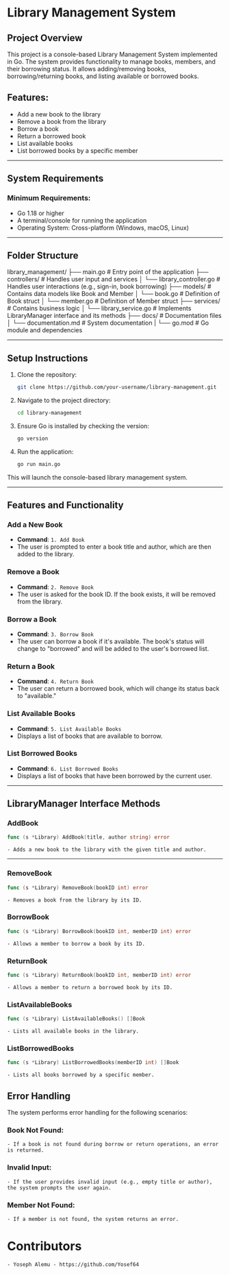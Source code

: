 # Library Management System

## Project Overview

This project is a console-based Library Management System implemented in Go. The system provides functionality to manage books, members, and their borrowing status. It allows adding/removing books, borrowing/returning books, and listing available or borrowed books.

## Features:

- Add a new book to the library
- Remove a book from the library
- Borrow a book
- Return a borrowed book
- List available books
- List borrowed books by a specific member

---

## System Requirements

### Minimum Requirements:

- Go 1.18 or higher
- A terminal/console for running the application
- Operating System: Cross-platform (Windows, macOS, Linux)

---

## Folder Structure

library_management/
├── main.go # Entry point of the application
├── controllers/ # Handles user input and services
│ └── library_controller.go # Handles user interactions (e.g., sign-in, book borrowing)
├── models/ # Contains data models like Book and Member
│ └── book.go # Definition of Book struct
│ └── member.go # Definition of Member struct
├── services/ # Contains business logic
│ └── library_service.go # Implements LibraryManager interface and its methods
├── docs/ # Documentation files
│ └── documentation.md # System documentation
| └── go.mod # Go module and dependencies

---

## Setup Instructions

1. Clone the repository:

   ```sh
   git clone https://github.com/your-username/library-management.git
   ```

2. Navigate to the project directory:

   ```sh
   cd library-management
   ```

3. Ensure Go is installed by checking the version:

   ```sh
   go version
   ```

4. Run the application:
   ```sh
   go run main.go
   ```

This will launch the console-based library management system.

---

## Features and Functionality

### Add a New Book

- **Command**: `1. Add Book`
- The user is prompted to enter a book title and author, which are then added to the library.

### Remove a Book

- **Command**: `2. Remove Book`
- The user is asked for the book ID. If the book exists, it will be removed from the library.

### Borrow a Book

- **Command**: `3. Borrow Book`
- The user can borrow a book if it's available. The book's status will change to "borrowed" and will be added to the user's borrowed list.

### Return a Book

- **Command**: `4. Return Book`
- The user can return a borrowed book, which will change its status back to "available."

### List Available Books

- **Command**: `5. List Available Books`
- Displays a list of books that are available to borrow.

### List Borrowed Books

- **Command**: `6. List Borrowed Books`
- Displays a list of books that have been borrowed by the current user.

---

## LibraryManager Interface Methods

### AddBook

```go
func (s *Library) AddBook(title, author string) error
```

    - Adds a new book to the library with the given title and author.

---

### RemoveBook

```go
func (s *Library) RemoveBook(bookID int) error
```

    - Removes a book from the library by its ID.

### BorrowBook

```go
func (s *Library) BorrowBook(bookID int, memberID int) error
```

    - Allows a member to borrow a book by its ID.

### ReturnBook

```go
func (s *Library) ReturnBook(bookID int, memberID int) error
```

    - Allows a member to return a borrowed book by its ID.

### ListAvailableBooks

```go
func (s *Library) ListAvailableBooks() []Book
```

    - Lists all available books in the library.

### ListBorrowedBooks

```go
func (s *Library) ListBorrowedBooks(memberID int) []Book
```

    - Lists all books borrowed by a specific member.

## Error Handling

The system performs error handling for the following scenarios:

### Book Not Found:

    - If a book is not found during borrow or return operations, an error is returned.

### Invalid Input:

    - If the user provides invalid input (e.g., empty title or author), the system prompts the user again.

### Member Not Found:

    - If a member is not found, the system returns an error.

# Contributors

    - Yoseph Alemu - https://github.com/Yosef64
